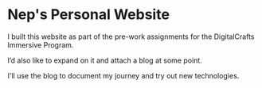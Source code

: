 # Nep's Personal Website

I built this website as part of the pre-work assignments for the DigitalCrafts Immersive Program. 

I’d also like to expand on it and attach a blog at some point.

I'll use the blog to document my journey and try out new technologies.
